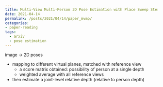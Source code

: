 ```yaml
---
title: Multi-View Multi-Person 3D Pose Estimation with Place Sweep Stereo
date: 2021-04-14
permalink: /posts/2021/04/14/paper_mvmp/
categories:
- paper-reading
tags:
  - arxiv
  - pose estimation
---
```


image -> 2D poses
- mapping to different virtual planes, matched with reference view
  - a score matrix obtained: possibility of person at a single depth
  - weighted average with all reference views
- then estimate a joint-level relative depth (relative to person depth)